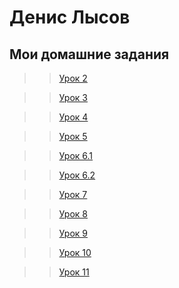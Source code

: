 # Денис Лысов
## Мои домашние задания

>>[Урок 2](danlisov.github.io/Lesson_2/   "Работа в Photoshop")

>>[Урок 3](danlisov.github.io/Lesson_3/   "Учимся структурировать данные в папке с проектом")

>>[Урок 4](danlisov.github.io/Lesson_4/   "Свёрстанная на чистом HTML мини-книга")

>>[Урок 5](danlisov.github.io/Lesson_5/   "Свёрстанная на HTML и CSS мини-книга")

>>[Урок 6.1](danlisov.github.io/Lesson_6_1/head.html   "Тренировка позиционирования 1") 

>>[Урок 6.2](danlisov.github.io/Lesson_6_2/block.html)

>>[Урок 7](danlisov.github.io/Lesson_7/   "Мой первый сайт")

>>[Урок 8](danlisov.github.io/Lesson_8/   "Знакомство с сеткой bootstrap")

>>[Урок 9](danlisov.github.io/Lesson_9/   "Сайт написаный с использованием boottrap")

>>[Урок 10](danlisov.github.io/Lesson_8/   "Знакомство с препроцессором Less")

>>[Урок 11](danlisov.github.io/Lesson_9/   "Знакомство со сниппетами")
